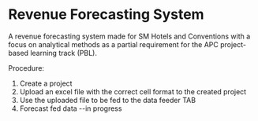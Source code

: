 # Revenue Forecasting System
A revenue forecasting system made for SM Hotels and Conventions with a focus on analytical methods as a partial requirement for the APC project-based learning track (PBL).

Procedure:
1. Create a project
2. Upload an excel file with the correct cell format to the created project
3. Use the uploaded file to be fed to the data feeder TAB
4. Forecast fed data --in progress
